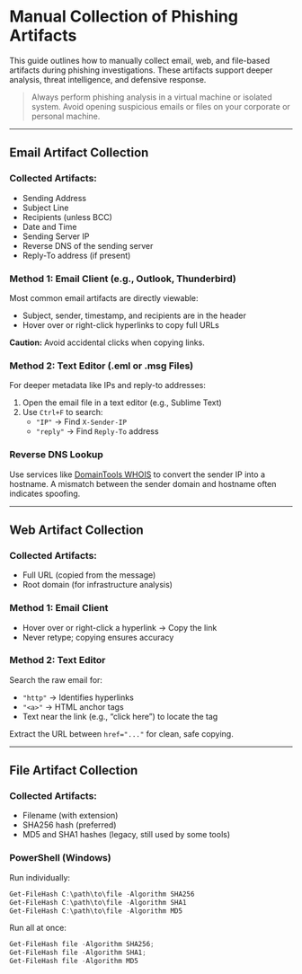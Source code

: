 # Manual Collection of Phishing Artifacts

This guide outlines how to manually collect email, web, and file-based artifacts during phishing investigations. These artifacts support deeper analysis, threat intelligence, and defensive response.

> Always perform phishing analysis in a virtual machine or isolated system. Avoid opening suspicious emails or files on your corporate or personal machine.

---

## Email Artifact Collection

### Collected Artifacts:
- Sending Address
- Subject Line
- Recipients (unless BCC)
- Date and Time
- Sending Server IP
- Reverse DNS of the sending server
- Reply-To address (if present)

### Method 1: Email Client (e.g., Outlook, Thunderbird)
Most common email artifacts are directly viewable:
- Subject, sender, timestamp, and recipients are in the header
- Hover over or right-click hyperlinks to copy full URLs

**Caution:** Avoid accidental clicks when copying links.

### Method 2: Text Editor (.eml or .msg Files)
For deeper metadata like IPs and reply-to addresses:
1. Open the email file in a text editor (e.g., Sublime Text)
2. Use `Ctrl+F` to search:
   - `"IP"` → Find `X-Sender-IP`
   - `"reply"` → Find `Reply-To` address

### Reverse DNS Lookup
Use services like [DomainTools WHOIS](https://whois.domaintools.com/) to convert the sender IP into a hostname. A mismatch between the sender domain and hostname often indicates spoofing.

---

## Web Artifact Collection

### Collected Artifacts:
- Full URL (copied from the message)
- Root domain (for infrastructure analysis)

### Method 1: Email Client
- Hover over or right-click a hyperlink → Copy the link
- Never retype; copying ensures accuracy

### Method 2: Text Editor
Search the raw email for:
- `"http"` → Identifies hyperlinks
- `"<a>"` → HTML anchor tags
- Text near the link (e.g., “click here”) to locate the tag

Extract the URL between `href="..."` for clean, safe copying.

---

## File Artifact Collection

### Collected Artifacts:
- Filename (with extension)
- SHA256 hash (preferred)
- MD5 and SHA1 hashes (legacy, still used by some tools)

### PowerShell (Windows)
Run individually:
```powershell
Get-FileHash C:\path\to\file -Algorithm SHA256
Get-FileHash C:\path\to\file -Algorithm SHA1
Get-FileHash C:\path\to\file -Algorithm MD5
```
Run all at once:
```powershell
Get-FileHash file -Algorithm SHA256;
Get-FileHash file -Algorithm SHA1;
Get-FileHash file -Algorithm MD5
```


